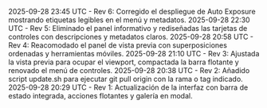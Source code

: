 2025-09-28 23:45 UTC - Rev 6: Corregido el despliegue de Auto Exposure mostrando etiquetas legibles en el menú y metadatos.
2025-09-28 22:30 UTC - Rev 5: Eliminado el panel informativo y rediseñadas las tarjetas de controles con descripciones y metadatos claros.
2025-09-28 20:58 UTC - Rev 4: Reacomodado el panel de vista previa con superposiciones ordenadas y herramientas móviles.
2025-09-28 21:10 UTC - Rev 3: Ajustada la vista previa para ocupar el viewport, compactada la barra flotante y renovado el menú de controles.
2025-09-28 20:38 UTC - Rev 2: Añadido script update.sh para ejecutar git pull origin con la rama o tag indicado.
2025-09-28 20:29 UTC - Rev 1: Actualización de la interfaz con barra de estado integrada, acciones flotantes y galería en modal.
